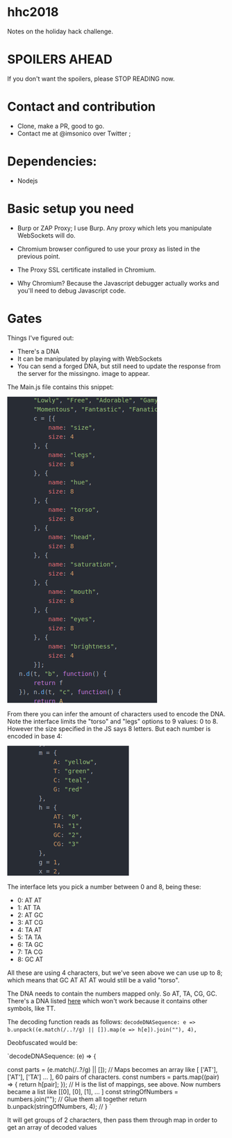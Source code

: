 # hhc2018

Notes on the holiday hack challenge.

# SPOILERS AHEAD
If you don't want the spoilers, please STOP READING now.

# Contact and contribution
- Clone, make a PR, good to go.
- Contact me at @imsonico over Twitter ;

# Dependencies:
- Nodejs

# Basic setup you need
- Burp or ZAP Proxy; I use Burp. Any proxy which lets you manipulate WebSockets will do.
- Chromium browser configured to use your proxy as listed in the previous point.
- The Proxy SSL certificate installed in Chromium.


- Why Chromium? Because the Javascript debugger actually works and you'll need to debug Javascript code.

# Gates
Things I've figured out:
- There's a DNA
- It can be manipulated by playing with WebSockets
- You can send a forged DNA, but still need to update the response from the server for the missingno. image to appear.

The Main.js file contains this snippet:

![Data lengths](docs/main001.png?raw=true "Data lengths")

From there you can infer the amount of characters used to encode the DNA. Note the interface limits the "torso" and "legs" options to 9 values: 0 to 8.
However the size specified in the JS says 8 letters. But each number is encoded in base 4:

![Number mapping](docs/main002.png?raw=true "Data mapping")

The interface lets you pick a number between 0 and 8, being these:
- 0: AT AT
- 1: AT TA
- 2: AT GC
- 3: AT CG
- 4: TA AT
- 5: TA TA
- 6: TA GC
- 7: TA CG
- 8: GC AT

All these are using 4 characters, but we've seen above we can use up to 8; which means that GC AT AT AT would still be a valid "torso".



The DNA needs to contain the numbers mapped only. So AT, TA, CG, GC. There's a DNA listed [here](https://www.ncbi.nlm.nih.gov/Class/MLACourse/Modules/BLAST/q_jurassicparkDNA.html) which won't work because it contains other symbols, like TT.

The decoding function reads as follows:
`decodeDNASequence: e => b.unpack((e.match(/..?/g) || []).map(e => h[e]).join(""), 4),`


Deobfuscated would be:

`decodeDNASequence: (e) => {

  const parts = (e.match(/..?/g) || []); // Maps becomes an array like [ ['AT'], ['AT'], ['TA'] ... ], 60 pairs of characters.
  const numbers = parts.map((pair) => { return h[pair]; }); // H is the list of mappings, see above. Now numbers became a list like [[0], [0], [1], ... ]
  const stringOfNumbers = numbers.join(""); // Glue them all together
  return b.unpack(stringOfNumbers, 4);  //
}
`

It will get groups of 2 characters, then pass them through map in order to get an array of decoded values
